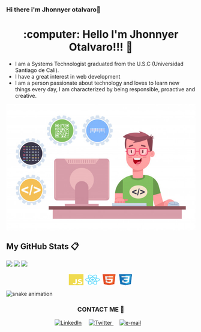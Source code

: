 ### Hi there i'm Jhonnyer otalvaro👋

<!--
**Jhonnyk-book/Jhonnyk-book** is a ✨ _special_ ✨ repository because its `README.md` (this file) appears on your GitHub profile.

Here are some ideas to get you started:

🔭 I’m don't currently working...
🌱 I’m currently learning: Python, backend and frontend...
- 👯 I’m looking to collaborate on ...
- 🤔 I’m looking for help with ...
- 💬 Ask me about ...

- 😄 Pronouns: ...
- ⚡ Fun fact: ...
-->

<h1 align="center"> :computer: Hello I'm Jhonnyer Otalvaro!!! 👋 </h1>

* I am a Systems Technologist graduated from the U.S.C (Universidad Santiago de Cali).
* I have a great interest in web development
* I am a person passionate about technology and loves to learn new things every day, I am characterized by being responsible, proactive and creative.

<p align="center">
<img align="center" src="https://github.com/Jhonierk/Jhonierk/blob/main/Image/97231-152.jpg" />
</p>

## My GitHub Stats 📋

<div>
  <img height="180em" src="https://github-readme-stats.vercel.app/api?username=Jhonnyer-O&theme=react&show_icons=true&hide_border=false&count_private=true"/>
  <img height="180em" src="https://github-readme-streak-stats.herokuapp.com/?user=Jhonnyer-O&theme=react&hide_border=false"/>
  <img height="180em" src="https://github-readme-stats.vercel.app/api/top-langs/?username=Jhonnyer-O&theme=react&show_icons=true&hide_border=false&layout=compact"/>
</div>

<div align="center"><br>
  <img align="center" alt="Jhonierk-Js" height="30" width="40" src="https://raw.githubusercontent.com/devicons/devicon/master/icons/javascript/javascript-plain.svg">
  <img align="center" alt="Jhonierk-React" height="30" width="40" src="https://raw.githubusercontent.com/devicons/devicon/master/icons/react/react-original.svg">
  <img align="center" alt="Jhonierk-HTML" height="30" width="40" src="https://raw.githubusercontent.com/devicons/devicon/master/icons/html5/html5-original.svg">
  <img align="center" alt="Jhonierk-CSS" height="30" width="40" src="https://raw.githubusercontent.com/devicons/devicon/master/icons/css3/css3-original.svg">  
</div>

![snake animation](https://github.com/Jhonnyer-O/Jhonnyer-O/blob/output/github-contribution-grid-snake.svg)

<h3 align="center">CONTACT ME 🤙</h3>
<p align="center">
    <!-- linkedin -->
    <a href="https://www.linkedin.com/in/jhonnyer-otalvaro-696b9014b/"><img src="https://cdn4.iconfinder.com/data/icons/social-messaging-ui-color-shapes-2-free/128/social-linkedin-circle-512.png" width="40px" alt="LinkedIn"></a> &nbsp; &nbsp;
    <!-- twitter -->
    <a href="https://twitter.com/JhonnyerOtalva2"><img src="https://webtus.net/wp-content/uploads/2016/05/Icon-Twitter.png" width="40px" alt="Twitter"> </a> &nbsp; &nbsp;
    <!-- gmail-->
    <a href="mailto:1818@holbertonschool.com"><img src="https://i.pinimg.com/originals/84/7c/08/847c083cc09040091439e3c05d1fedde.png" width="40px" alt="e-mail"></a> &nbsp; &nbsp;
</p>
